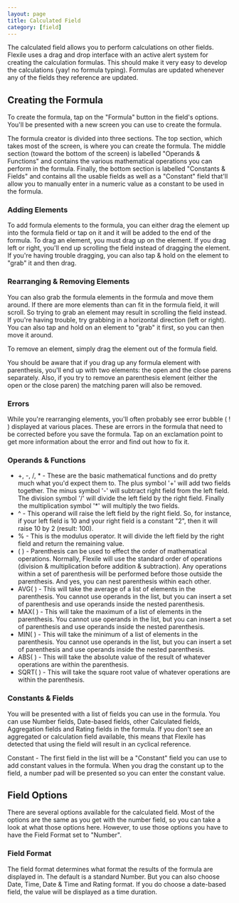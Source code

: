 ```yaml
---
layout: page
title: Calculated Field
category: [field]
---
```


The calculated field allows you to perform calculations on other fields.  Flexile uses a drag and drop interface with an active alert system for creating the calculation formulas.  This should make it very easy to develop the calculations (yay! no formula typing).  Formulas are updated whenever any of the fields they reference are updated.

## Creating the Formula
To create the formula, tap on the "Formula" button in the field's options.  You'll be presented with a new screen you can use to create the formula.

The formula creator is divided into three sections.  The top section, which takes most of the screen, is where you can create the formula.  The middle section (toward the bottom of the screen) is labelled "Operands & Functions" and contains the various mathematical operations you can perform in the formula.  Finally, the bottom section is labelled "Constants & Fields" and contains all the usable fields as well as a "Constant" field that'll allow you to manually enter in a numeric value as a constant to be used in the formula.

### Adding Elements
To add formula elements to the formula, you can either drag the element up into the formula field or tap on it and it will be added to the end of the formula. To drag an element, you must drag up on the element.  If you drag left or right, you'll end up scrolling the field instead of dragging the element.  If you're having trouble dragging, you can also tap & hold on the element to "grab" it and then drag.

### Rearranging & Removing Elements
You can also grab the formula elements in the formula and move them around. If there are more elements than can fit in the formula field, it will scroll.  So trying to grab an element may result in scrolling the field instead.  If you're having trouble, try grabbing in a horizontal  direction (left or right).  You can also tap and hold on an element to "grab" it first, so you can then move it around.

To remove an element, simply drag the element out of the formula field. 

You should be aware that if you drag up any formula element with parenthesis, you'll end up with two elements: the open and the close parens separately.  Also, if you try to remove an parenthesis element (either the open or the close paren) the matching paren will also be removed.

### Errors
While you're rearranging elements, you'll often probably see error bubble ( ! ) displayed at various places. These are errors in the formula that need to be corrected before you save the formula.  Tap on an exclamation point to get more information about the error and find out how to fix it.

### Operands & Functions
 - +, -, /, *  - These are the basic mathematical functions and do pretty much what you'd expect them to.  The plus symbol '+' will add two fields together.  The minus symbol '-' will subtract right field from the left field.  The division symbol '/' will divide the left field by the right field.  Finally the multiplication symbol '*' will multiply the two fields.
- ^  - This operand will raise the left field by the right field.  So, for instance, if your left field is 10 and your right field is a constant "2", then it will raise 10 by 2 (result: 100).
- % - This is the modulus operator.  It will divide the left field by the right field and return the remaining value.
- ( )  - Parenthesis can be used to effect the order of mathematical operations.  Normally, Flexile will use the standard order of operations (division & multiplication before addition & subtraction).  Any operations within a set of parenthesis will be performed before those outside the parenthesis.  And yes, you can nest parenthesis within each other. 
- AVG( ) - This will take the average of a list of elements in the parenthesis.  You cannot use operands in the list, but you can insert a set of parenthesis and use operands inside the nested parenthesis.
- MAX( ) -   This will take the maximum of a list of elements in the parenthesis. You cannot use operands in the list, but you can insert a set of parenthesis and use operands inside the nested parenthesis.
- MIN( ) -  This will take the minimum of a list of elements in the parenthesis. You cannot use operands in the list, but you can insert a set of parenthesis and use operands inside the nested parenthesis.
- ABS( ) - This will take the absolute value of the result of whatever operations are within the parenthesis.
- SQRT( ) - This will take the square root value of whatever operations are within the parenthesis.

### Constants & Fields
You will be presented with a list of fields you can use in the formula.  You can use Number fields, Date-based fields, other Calculated fields, Aggregation fields and Rating fields in the formula.  If you don't see an aggregated or calculation field available, this means that Flexile has detected that using the field will result in an cyclical reference.

Constant  - The first field in the list will be a "Constant" field you can use to add constant values in the formula.  When you drag the constant up to the field, a number pad will be presented so you can enter the constant value.

## Field Options
There are several options available for the calculated field.  Most of the options are the same as you get with the number field, so you can take a look at what those options here.  However, to use those options you have to have the Field Format set to "Number".

### Field Format
The field format determines what format the results of the formula are displayed in.  The default is a standard Number.  But you can also choose Date, Time, Date & Time and Rating format.  If you do choose a date-based field, the value will be displayed as a time duration. 